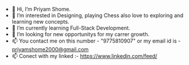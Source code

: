 - 👋 Hi, I’m Priyam Shome.
- 💞️ I’m interested in Designing, playing Chess also love to exploring and learning new concepts. 
- 🌱 I’m currently learning Full-Stack Development. 
- 👀 I’m looking for new opportunitys for my carrer growth.
- 📫 You contact me on this number - "9775810907" or my email id is - priyamshome2000@gmail.com
- 📫 Conect with my linked :- https://www.linkedin.com/feed/  
